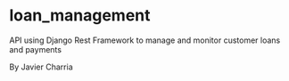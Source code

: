 # loan_management

API using Django Rest Framework to manage and monitor customer loans and payments

By Javier Charria